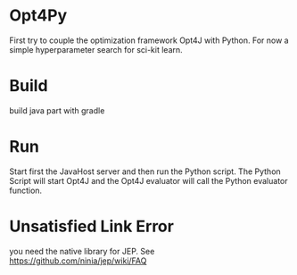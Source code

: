 # Opt4Py
First try to couple the optimization framework Opt4J with Python.
For now a simple hyperparameter search for sci-kit learn.

# Build
build java part with gradle

# Run
Start first the JavaHost server and then run the Python script.
The Python Script will start Opt4J and the Opt4J evaluator will call the Python evaluator function.

# Unsatisfied Link Error
you need the native library for JEP.
See https://github.com/ninia/jep/wiki/FAQ
